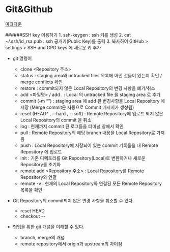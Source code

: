 # Git&Github

[마크다운](https://gist.github.com/ihoneymon/652be052a0727ad59601)

######SSH key 이용하기
    1. ssh-keygen : ssh 키를 생성
    2. cat ~/.ssh/id_rsa.pub : ssh 공개키(Public Key)를 출력
    3. 복사하여 GitHub > settings > SSH and GPG keys 에 새로운 키 추가





* git 명령어
    * clone <Repository 주소>
    * status : staging area와 untracked files 목록에 어떤 것들이 있는지 확인 / merge conflicts 확인
    * restore : commit되지 않은 Local Repository의 변경 사항을 폐기/취소
    * add <파일명> / add . : Local 의 untracked file 을 staging area 로 추가
    * commit (-m “”) : staging area 에 add 된 변경사항을 Local Repository 에 저장 (Merge commit은 자동으로 Commit 메시지가 생성됨)
    * reset (HEAD^ , --hard , --soft) : Remote Repository에 업로드 되지 않은 Local Repository의 commit 을 취소
    * log : 현재까지 commit 된 로그들을 터미널 창에서 확인
    * pull <shortname> <branch> : Remote Repository의 해당 branch 내용을 Local Repository로 가져옴
    * push <origin> <branch> : Local Repository에 저장되어 있는 commit 기록들을 내 Remote Repository 에 업로드
    * init : 기존 디렉토리를 Git Repository(Local)로 변환하거나 새로운 Repository를 초기화
    * remote add <shortname> <Repository 주소> : Local Repository를 Remote Repository와 연결
    * remote -v : 현재의 Local Repository와 연결된 모든 Remote Repository 목록을 확인


* Git Repository의 commit되지 않은 변경 사항을 취소할 수 있다.
    * reset HEAD <file>
    * checkout -- <file>
* 협업을 위한 git 개념을 이해할 수 있다.
    * branch, merge의 개념
    * remote repository에서 origin과 upstream의 차이점


